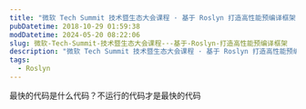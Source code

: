 ```yaml
---
title: "微软 Tech Summit 技术暨生态大会课程 · 基于 Roslyn 打造高性能预编译框架"
pubDatetime: 2018-10-29 01:59:38
modDatetime: 2024-05-20 08:22:06
slug: 微软-Tech-Summit-技术暨生态大会课程-·-基于-Roslyn-打造高性能预编译框架
description: "微软 Tech Summit 技术暨生态大会课程 · 基于 Roslyn 打造高性能预编译框架"
tags:
  - Roslyn
---
```





最快的代码是什么代码？不运行的代码才是最快的代码

<!--more-->


<!-- CreateTime:2018/10/29 9:59:38 -->

<!-- csdn -->
